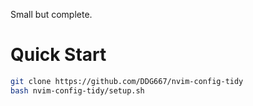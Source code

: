 Small but complete.

# Quick Start
```sh
git clone https://github.com/DDG667/nvim-config-tidy
bash nvim-config-tidy/setup.sh
```
